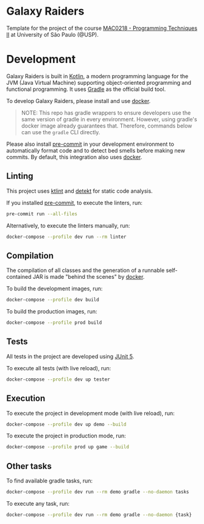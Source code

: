 # Galaxy Raiders

Template for the project of the course [MAC0218 - Programming Techniques II][1]
at University of São Paulo (@USP).

# Development

Galaxy Raiders is built in [Kotlin][2], a modern programming language for
the JVM (Java Virtual Machine) supporting object-oriented programming and
functional programming. It uses [Gradle][3] as the official build tool.

To develop Galaxy Raiders, please install and use [docker][4].

> NOTE: This repo has gradle wrappers to ensure developers use the same version
> of gradle in every environment. However, using gradle's docker image already
> guarantees that. Therefore, commands below can use the `gradle` CLI directly.

Please also install [pre-commit][5] in your development environment to
automatically format code and to detect bed smells before making new commits.
By default, this integration also uses [docker][4].

## Linting

This project uses [ktlint][6] and [detekt][7] for static code analysis.

If you installed [pre-commit][5], to execute the linters, run:
```bash
pre-commit run --all-files
```

Alternatively, to execute the linters manually, run:
```bash
docker-compose --profile dev run --rm linter
```

## Compilation

The compilation of all classes and the generation of a runnable self-contained
JAR is made "behind the scenes" by [docker][4].

To build the development images, run:
```bash
docker-compose --profile dev build
```

To build the production images, run:
```bash
docker-compose --profile prod build
```

## Tests

All tests in the project are developed using [JUnit 5][8].

To execute all tests (with live reload), run:
```bash
docker-compose --profile dev up tester
```

## Execution

To execute the project in development mode (with live reload), run:
```bash
docker-compose --profile dev up demo --build
```

To execute the project in production mode, run:
```bash
docker-compose --profile prod up game --build
```

## Other tasks

To find available gradle tasks, run:
```bash
docker-compose --profile dev run --rm demo gradle --no-daemon tasks
```

To execute any task, run:
```bash
docker-compose --profile dev run --rm demo gradle --no-daemon {task}
```

[1]: https://uspdigital.usp.br/jupiterweb/obterDisciplina?sgldis=MAC0218
[2]: https://gradle.org
[3]: https://kotlinlang.org
[4]: https://docs.docker.com
[5]: https://pre-commit.com
[6]: https://github.com/pinterest/ktlint
[7]: https://github.com/detekt/detekt
[8]: https://junit.org/junit5
